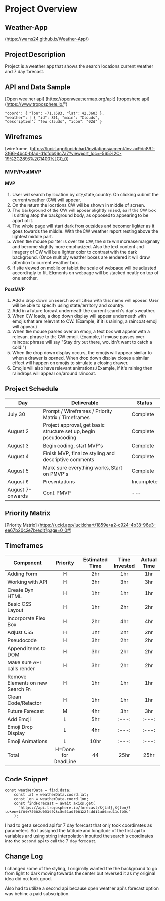 # Project Overview

## Weather-App

(https://wams24.github.io/Weather-App/)

## Project Description

Project is a weather app that shows the search locations current weather and 7 day forecast.

## API and Data Sample

[Open weather api] (https://openweathermap.org/api;)
[troposhere api] (https://www.troposphere.io/")

```
"coord": { "lon": -71.0583, "lat": 42.3603 },
"weather": [ { "id": 801, "main": "Clouds",
"description": "few clouds", "icon": "02d" }
```

## Wireframes

[wireframe] (https://lucid.app/lucidchart/invitations/accept/inv_ad9dc89f-3f66-4bc0-bfad-d1cfdb06c7a7?viewport_loc=-565%2C-19%2C2893%2C1400%2C0_0)

### MVP/PostMVP

#### MVP

1. User will search by location by city,state,country. On clicking submit the current weather (CW) will appear.
2. On the return the locations CW will be shown in middle of screen.
3. The background of the CW will appear slightly raised, as if the CW box is sitting atop the background body, as opposed to appearing to be apart of it.
4. The whole page will start dark from outsides and becomer lighter as it goes towards the middle. With the CW weather report resting above the lightest middle part.
5. When the mouse pointer is over the CW, the size will increase marginally and become slightly more emphasized. Also the text content and imagery of CW will be a lighter color to contrast with the dark background. (Once multiply weather boxes are rendered it will draw attention to current weather box.
6. If site viewed on mobile or tablet the scale of webpage will be adjusted accordingly to fit. Elements on webpage will be stacked neatly on top of one another.

#### PostMVP

1. Add a drop down on search so all cities with that name will appear. User will be able to specify using state/territory and country.
2. Add in a future forcast underneath the current search's day's weather.
3. When CW loads, a drop down display will appear underneath with emojis that are relevant to CW. (Example, if it is raining, a raincoat emoji will appear.)
4. When the mouse passes over an emoji, a text box will appear with a relevant phrase to the CW emoji. (Example, if mouse passes over raincoat phrase will say "Stay dry out there, wouldn't want to catch a cold!")
5. When the drop down display occurs, the emojis will appear similar to when a drawer is opened. When drop down display closes a similar effect will happen on emojis to simulate a closing drawer.
6. Emojis will also have relevant animations.(Example, if it's raining then raindrops will appear on/around raincoat.

## Project Schedule

| Day              | Deliverable                                                      | Status     |
| ---------------- | ---------------------------------------------------------------- | ---------- |
| July 30          | Prompt / Wireframes / Priority Matrix / Timeframes               | Complete   |
| August 2         | Project approval, get basic structure set up, begin pseudocoding | Complete   |
| August 3         | Begin coding, start MVP's                                        | Complete   |
| August 4         | Finish MVP, finalize styling and descriptive comments            | Complete   |
| August 5         | Make sure everything works, Start on PMVP's                      | Complete   |
| August 6         | Presentations                                                    | Incomplete |
| August 7-onwards | Cont. PMVP                                                       | ---        |

## Priority Matrix

[Priority Matrix] (https://lucid.app/lucidchart/1859e4a2-c924-4b38-96e3-ee67b20c2e7b/edit?page=0_0#)

## Timeframes

| Component                        |      Priority       | Estimated Time | Time Invested | Actual Time |
| -------------------------------- | :-----------------: | :------------: | :-----------: | :---------: |
| Adding Form                      |          H          |      2hr       |      1hr      |     1hr     |
| Working with API                 |          H          |      3hr       |      3hr      |     3hr     |
| Create Dyn HTML                  |          H          |      1hr       |      1hr      |     1hr     |
| Basic CSS Layout                 |          H          |      1hr       |      2hr      |     2hr     |
| Incorporate Flex Box             |          H          |      2hr       |      4hr      |     4hr     |
| Adjust CSS                       |          H          |      1hr       |      2hr      |     2hr     |
| Pseudocode                       |          H          |      3hr       |      2hr      |     2hr     |
| Append items to DOM              |          H          |      3hr       |      2hr      |     2hr     |
| Make sure API calls render       |          H          |      3hr       |      2hr      |     2hr     |
| Remove Elements on new Search Fn |          H          |      1hr       |      1hr      |     1hr     |
| Clean Code/Refactor              |          H          |      1hr       |      1hr      |     1hr     |
| Future Forecast                  |          M          |      4hr       |      3hr      |     3hr     |
| Add Emoji                        |          L          |      5hr       |     :---:     |    :---:    |
| Emoji Drop Display               |          L          |      4hr       |     :---:     |    :---:    |
| Emoji Animations                 |          L          |      10hr      |     :---:     |    :---:    |
| Total                            | H=Done for DeadLine |       44       |     25hr      |    25hr     |

## Code Snippet

```
const weatherData = find.data;
    const lat = weatherData.coord.lat;
    const lon = weatherData.coord.lon;
    const findForecast = await axios.get(
      `https://api.troposphere.io/forecast/${lat},${lon}?token=1f04e75602d0534928c5e51adf08122f4dd12a89aed11cfb5c`
    );
```

I had to get a second api for 7 day forecast that only took coordinates as parameters. So I assigned the
latitude and longitude of the first api to variables and using string interpolation inputted the search's coordinates into the second api to call the 7 day forecast.

## Change Log

I changed some of the styling, I originally wanted the the background to go from light to dark moving towards the center but reversed it as my original idea did not look good.

Also had to utilize a second api because open weather api's forecast option was behind a paid subscription.
